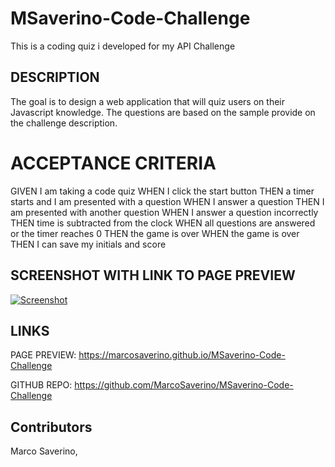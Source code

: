 # MSaverino-Code-Challenge
This is a coding quiz i developed for my API Challenge

## DESCRIPTION
The goal is to design a web application that will quiz users on their Javascript knowledge. The questions are based on the sample provide on the challenge description.

# ACCEPTANCE CRITERIA
GIVEN I am taking a code quiz
WHEN I click the start button
THEN a timer starts and I am presented with a question
WHEN I answer a question
THEN I am presented with another question
WHEN I answer a question incorrectly
THEN time is subtracted from the clock
WHEN all questions are answered or the timer reaches 0
THEN the game is over
WHEN the game is over
THEN I can save my initials and score

## SCREENSHOT WITH LINK TO PAGE PREVIEW 
[![Screenshot](../MSaverino-Code-Challenge/assets/images/javascript-quiz-screenshot.PNG)](https://marcosaverino.github.io/MSaverino-Code-Challenge)

## LINKS 
PAGE PREVIEW: 
https://marcosaverino.github.io/MSaverino-Code-Challenge

GITHUB REPO: 
https://github.com/MarcoSaverino/MSaverino-Code-Challenge

## Contributors
Marco Saverino, 